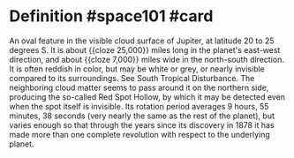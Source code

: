 # Definition #space101 #card

An oval feature in the visible cloud surface of Jupiter, at latitude 20
to 25 degrees S. It is about {{cloze 25,000}} miles long in the planet's east-west
direction, and about {{cloze 7,000}} miles wide in the north-south direction. It is
often reddish in color, but may be white or grey, or nearly invisible
compared to its surroundings. See South Tropical Disturbance. The
neighboring cloud matter seems to pass around it on the northern side,
producing the so-called Red Spot Hollow, by which it may be detected
even when the spot itself is invisible. Its rotation period averages 9
hours, 55 minutes, 38 seconds (very nearly the same as the rest of the
planet), but varies enough so that through the years since its discovery
in 1878 it has made more than one complete revolution with respect to
the underlying planet.